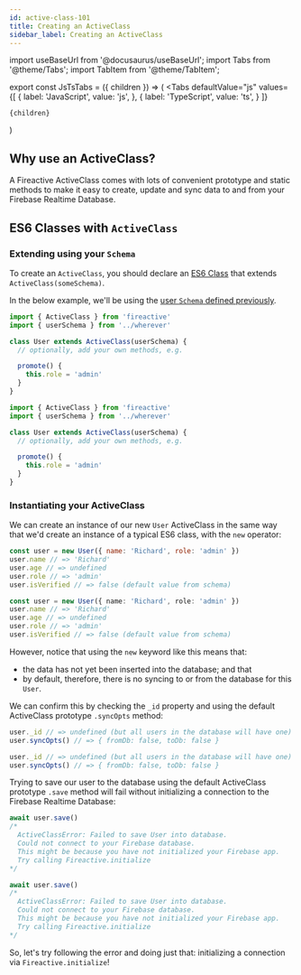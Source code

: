 ```yaml
---
id: active-class-101
title: Creating an ActiveClass
sidebar_label: Creating an ActiveClass
---
```


import useBaseUrl from '@docusaurus/useBaseUrl';
import Tabs from '@theme/Tabs';
import TabItem from '@theme/TabItem';

export const JsTsTabs = ({ children }) => (
  <Tabs
    defaultValue="js"
    values={[
      { label: 'JavaScript', value: 'js', },
      { label: 'TypeScript', value: 'ts', }
    ]}
  >
    {children}
  </Tabs>
)

## Why use an ActiveClass?

A Fireactive ActiveClass comes with lots of convenient prototype and static methods to make it easy to create, update and sync data to and from your Firebase Realtime Database.

## ES6 Classes with `ActiveClass`

### Extending using your `Schema`

To create an `ActiveClass`, you should declare an [ES6 Class](https://developer.mozilla.org/en-US/docs/Web/JavaScript/Reference/Classes) that extends `ActiveClass(someSchema)`.

In the below example, we'll be using the [user `Schema` defined previously](schema-101.md).

<JsTsTabs>
<TabItem value="js">

```js
import { ActiveClass } from 'fireactive'
import { userSchema } from '../wherever'

class User extends ActiveClass(userSchema) {
  // optionally, add your own methods, e.g.

  promote() {
    this.role = 'admin'
  }
}

```

</TabItem>
<TabItem value="ts">

```ts
import { ActiveClass } from 'fireactive'
import { userSchema } from '../wherever'

class User extends ActiveClass(userSchema) {
  // optionally, add your own methods, e.g.

  promote() {
    this.role = 'admin'
  }
}

```

</TabItem>
</JsTsTabs>

### Instantiating your ActiveClass

We can create an instance of our new `User` ActiveClass in the same way that we'd create an instance of a typical ES6 class, with the `new` operator:

<JsTsTabs>
<TabItem value="js">

```js
const user = new User({ name: 'Richard', role: 'admin' })
user.name // => 'Richard'
user.age // => undefined
user.role // => 'admin'
user.isVerified // => false (default value from schema)
```

</TabItem>
<TabItem value="ts">

```ts
const user = new User({ name: 'Richard', role: 'admin' })
user.name // => 'Richard'
user.age // => undefined
user.role // => 'admin'
user.isVerified // => false (default value from schema)
```

</TabItem>
</JsTsTabs>

However, notice that using the `new` keyword like this means that:
- the data has not yet been inserted into the database; and that
- by default, therefore, there is no syncing to or from the database for this `User`.

We can confirm this by checking the `_id` property and using the default ActiveClass prototype `.syncOpts` method:

<JsTsTabs>
<TabItem value="js">

```js
user._id // => undefined (but all users in the database will have one)
user.syncOpts() // => { fromDb: false, toDb: false }
```

</TabItem>
<TabItem value="ts">

```ts
user._id // => undefined (but all users in the database will have one)
user.syncOpts() // => { fromDb: false, toDb: false }
```

</TabItem>
</JsTsTabs>

Trying to save our user to the database using the default ActiveClass prototype `.save` method will fail without initializing a connection to the Firebase Realtime Database:


<JsTsTabs>
<TabItem value="js">

```js
await user.save()
/*
  ActiveClassError: Failed to save User into database.
  Could not connect to your Firebase database.
  This might be because you have not initialized your Firebase app.
  Try calling Fireactive.initialize
*/
```

</TabItem>
<TabItem value="ts">

```ts
await user.save()
/*
  ActiveClassError: Failed to save User into database.
  Could not connect to your Firebase database.
  This might be because you have not initialized your Firebase app.
  Try calling Fireactive.initialize
*/
```

</TabItem>
</JsTsTabs>

So, let's try following the error and doing just that: initializing a connection via `Fireactive.initialize`!